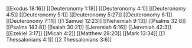 [[Exodus 18:16]]
[[Deuteronomy 1:18]]
[[Deuteronomy 4:1]]
[[Deuteronomy 4:5]]
[[Deuteronomy 5:1]]
[[Deuteronomy 5:27]]
[[Deuteronomy 6:1]]
[[Deuteronomy 7:11]]
[[1 Samuel 12:23]]
[[Nehemiah 9:13]]
[[Psalms 32:8]]
[[Psalms 143:8]]
[[Isaiah 30:21]]
[[Jeremiah 6:16]]
[[Jeremiah 42:3]]
[[Ezekiel 3:17]]
[[Micah 4:2]]
[[Matthew 28:20]]
[[Mark 13:34]]
[[1 Thessalonians 4:1]]
[[2 Thessalonians 3:6]]
